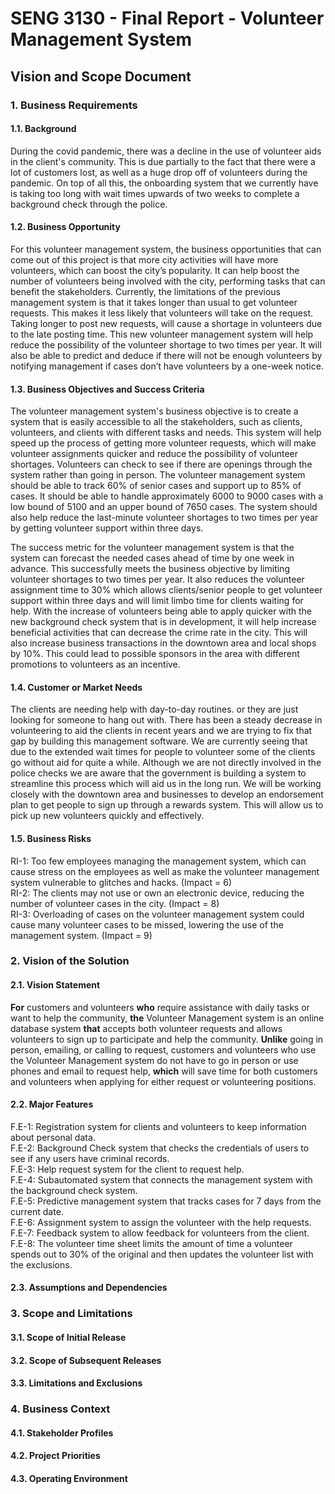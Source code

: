 # SENG 3130 - Final Report - Volunteer Management System

## Vision and Scope Document
 
### 1. Business Requirements
#### 1.1. Background
During the covid pandemic, there was a decline in the use of volunteer aids in the client's community. This is due partially to the fact that there were a lot of customers lost, as well as a huge drop off of volunteers during the pandemic. On top of all this, the onboarding system that we currently have is taking too long with wait times upwards of two weeks to complete a background check through the police.

#### 1.2. Business Opportunity
For this volunteer management system, the business opportunities that can come out of this project is that more city activities will have more volunteers, which can boost the city’s popularity. It can help boost the number of volunteers being involved with the city, performing tasks that can benefit the stakeholders. Currently, the limitations of the previous management system is that it takes longer than usual to get volunteer requests. This makes it less likely that volunteers will take on the request. Taking longer to post new requests, will cause a shortage in volunteers due to the late posting time. This new volunteer management system will help reduce the possibility of the volunteer shortage to two times per year. It will also be able to predict and deduce if there will not be enough volunteers by notifying management if cases don’t have volunteers by a one-week notice.

#### 1.3. Business Objectives and Success Criteria
The volunteer management system's business objective is to create a system that is easily accessible to all the stakeholders, such as clients, volunteers, and clients with different tasks and needs. This system will help speed up the process of getting more volunteer requests, which will make volunteer assignments quicker and reduce the possibility of volunteer shortages. Volunteers can check to see if there are openings through the system rather than going in person. The volunteer management system should be able to track 60% of senior cases and support up to 85% of cases. It should be able to handle approximately 6000 to 9000 cases with a low bound of 5100 and an upper bound of 7650 cases. The system should also help reduce the last-minute volunteer shortages to two times per year by getting volunteer support within three days.

The success metric for the volunteer management system is that the system can forecast the needed cases ahead of time by one week in advance. This successfully meets the business objective by limiting volunteer shortages to two times per year. It also reduces the volunteer assignment time to 30% which allows clients/senior people to get volunteer support within three days and will limit limbo time for clients waiting for help. With the increase of volunteers being able to apply quicker with the new background check system that is in development, it will help increase beneficial activities that can decrease the crime rate in the city. This will also increase business transactions in the downtown area and local shops by 10%. This could lead to possible sponsors in the area with different promotions to volunteers as an incentive.

#### 1.4. Customer or Market Needs
The clients are needing help with day-to-day routines. or they are just looking for someone to hang out with. There has been a steady decrease in volunteering to aid the clients in recent years and we are trying to fix that gap by building this management software. We are currently seeing that due to the extended wait times for people to volunteer some of the clients go without aid for quite a while. Although we are not directly involved in the police checks we are aware that the government is building a system to streamline this process which will aid us in the long run. We will be working closely with the downtown area and businesses to develop an endorsement plan to get people to sign up through a rewards system. This will allow us to pick up new volunteers quickly and effectively.

#### 1.5. Business Risks
RI-1: Too few employees managing the management system, which can cause stress on the employees as well as make the volunteer management system vulnerable to glitches and hacks. (Impact = 6)</br>
RI-2: The clients may not use or own an electronic device, reducing the number of volunteer cases in the city. (Impact = 8) </br>
RI-3: Overloading of cases on the volunteer management system could cause many volunteer cases to be missed, lowering the use of the management system. (Impact = 9)

### 2. Vision of the Solution

#### 2.1. Vision Statement
**For** customers and volunteers **who** require assistance with daily tasks or want to help the community, **the** Volunteer Management system is an online database system **that** accepts both volunteer requests and allows volunteers to sign up to participate and help the community. **Unlike** going in person, emailing, or calling to request, customers and volunteers who use the Volunteer Management system do not have to go in person or use phones and email to request help, **which** will save time for both customers and volunteers when applying for either request or volunteering positions.

#### 2.2. Major Features
F.E-1: Registration system for clients and volunteers to keep information about personal data. </br>
F.E-2: Background Check system that checks the credentials of users to see if any users have criminal records. </br>
F.E-3: Help request system for the client to request help. </br>
F.E-4: Subautomated system that connects the management system with the background check system. </br>
F.E-5: Predictive management system that tracks cases for 7 days from the current date. </br>
F.E-6: Assignment system to assign the volunteer with the help requests. </br>
F.E-7: Feedback system to allow feedback for volunteers from the client. </br>
F.E-8: The volunteer time sheet limits the amount of time a volunteer spends out to 30% of the original and then updates the volunteer list with the exclusions.

#### 2.3. Assumptions and Dependencies

### 3. Scope and Limitations

#### 3.1. Scope of Initial Release

#### 3.2. Scope of Subsequent Releases

#### 3.3. Limitations and Exclusions

### 4. Business Context

#### 4.1. Stakeholder Profiles

#### 4.2. Project Priorities

#### 4.3. Operating Environment

